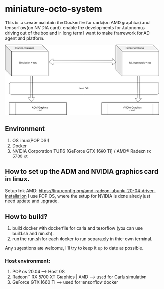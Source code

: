 # miniature-octo-system
This is to create maintain the Dockerfile for carla(on AMD graphics) and tensorflow(on NVIDIA card), enable the developments for Autonomus driving out of the box and in long term I want to make framework for AD agent and platform.

![Alt text](docs/overview.png?raw=true "Overview")

## Environment
1. OS linux(POP OS!)
1. Docker
1. NVIDIA Corporation TU116 [GeForce GTX 1660 Ti] / AMD® Radeon rx 5700 xt

## How to set up the ADM and NVIDIA graphics card in linux.
Setup link AMD: https://linuxconfig.org/amd-radeon-ubuntu-20-04-driver-installation
I use POP OS, where the setup for NVIDIA is done alredy just need update and upgrade.

## How to build?

1. build docker with dockerfile for carla and tesorflow (you can use build.sh and run.sh).
1. run the run.sh for each docker to run separately in thier own terminal.


Any sugestions are welcome, I'll try to keep it up to date as possible.


### Host environment:
1. POP os 20.04 --> Host OS
1. Radeon™ RX 5700 XT Graphics | AMD --> used for Carla simulation
1. 	GeForce GTX 1660 Ti --> used for tensorflow docker

